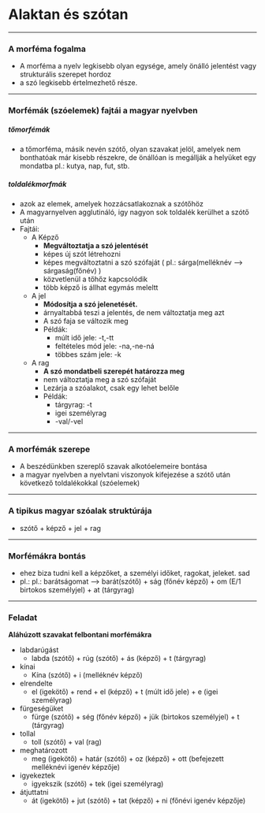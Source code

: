 # Alaktan és szótan
---

### A morféma fogalma
- A morféma a nyelv legkisebb olyan egysége, amely önálló jelentést vagy strukturális szerepet hordoz
- a szó legkisebb értelmezhető része.

---

### Morfémák (szóelemek) fajtái a magyar nyelvben 

##### tőmorfémák 
- a tőmorféma, másik nevén szótő, olyan szavakat jelöl, amelyek nem bonthatóak már kisebb részekre, de önállóan is megállják a helyüket egy mondatba pl.: kutya, nap, fut, stb.

##### toldalékmorfmák
- azok az elemek, amelyek hozzácsatlakoznak a szótőhöz
- A magyarnyelven agglutináló, igy nagyon sok toldalék kerülhet a szótő után
- Fajtái:
	- A Képző 
		- **Megváltoztatja a szó jelentését**
		- képes új szót létrehozni
		- képes megváltoztatni a szó szófaját ( pl.: sárga(melléknév --> sárgaság(főnév) )
		- közvetlenül a tőhőz kapcsolódik
		- több képző is állhat egymás meleltt
	- A jel
		- **Módosítja a szó jelenetését.**
		- árnyaltabbá teszi a jelentés, de nem változtatja meg azt
		- A szó faja se változik meg
		- Példák:
			- múlt idő jele: -t,-tt
			- feltételes mód jele: -na,-ne-ná
			- többes szám jele: -k 
	- A rag
		- **A szó mondatbeli szerepét határozza meg**
		- nem változtatja meg a szó szófaját
		- Lezárja a szóalakot, csak egy lehet belőle 
		- Példák:
			- tárgyrag: -t 
			- igei személyrag
			- -val/-vel

---

### A morfémák szerepe
- A beszédünkben szereplő szavak alkotóelemeire bontása
- a magyar nyelvben a nyelvtani viszonyok kifejezése a szótő után következő toldalékokkal (szóelemek) 

---

### A tipikus magyar szóalak struktúrája
- szótő + képző + jel + rag

---

### Morfémákra bontás
- ehez biza tudni kell a képzőket, a személyi időket, ragokat, jeleket. sad
- pl.: pl.: barátságomat --> barát(szótő) + ság (főnév képző) + om (E/1 birtokos személyjel) + at (tárgyrag)

---

### Feladat
**Aláhúzott szavakat felbontani morfémákra**

- labdarúgást
	- labda (szótő) + rúg (szótő) + ás (képző) + t (tárgyrag)
- kínai
	- Kína (szótő) + i (melléknév képző)
- elrendelte
	- el (igekötő) + rend + el (képző) + t (múlt idő jele) + e (igei személyrag)
- fürgeségüket
	- fürge (szótő) + ség (főnév képző) + jük (birtokos személyjel) + t (tárgyrag)
- tollal
	- toll (szótő) + val (rag)
- meghatározott
	- meg (igekötő) + határ (szótő) + oz (képző) + ott (befejezett melléknévi igenév képzője)
- igyekeztek
	- igyekszik (szótő) + tek (igei személyrag)
- átjuttatni
	- át (igekötő) + jut (szótő) + tat (képző) + ni (főnévi igenév képzője)